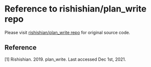 

# Reference to rishishian/plan_write repo
Please visit [rishishian/plan_write repo](https://github.com/rishishian/plan_write) for original source code.

## Reference
[1] Rishishian. 2019. plan_write. Last accessed Dec 1st, 2021.


